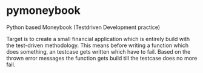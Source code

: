 pymoneybook
===========

Python based Moneybook (Testdriven Development practice)

Target is to create a small financial application which is entirely build with the test-driven methodology.
This means before writing a function which does something, an testcase gets written which have to fail. Based on the thrown error messages the function gets build till the testcase does no more fail.